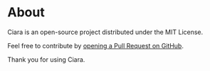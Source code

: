 <script setup>
import { VPTeamMembers } from 'vitepress/theme'

const members = [
  {
    avatar: 'https://www.github.com/andresribeiro.png',
    name: 'André Ribeiro',
    title: 'Creator',
    links: [
      { icon: 'github', link: 'https://github.com/andresribeiro' },
      { icon: 'x', link: 'https://x.com/andresribeiroo' }
    ]
  },
]
</script>

# About

Ciara is an open-source project distributed under the MIT License.

Feel free to contribute by [opening a Pull Request on GitHub](https://github.com/andresribeiro/ciara/pulls).

Thank you for using Ciara.

<VPTeamMembers size="small" :members />
